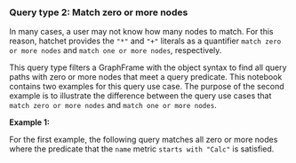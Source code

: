 ### Query type 2: Match zero or more nodes

In many cases, a user may not know how many nodes to match. For this reason, hatchet provides the `"*"` and `"+"` literals as a quantifier  `match zero or more nodes` and `match one or more nodes`, respectively.

This query type filters a GraphFrame with the object syntax to find all query paths with zero or more nodes that meet a query predicate. This notebook contains two examples for this query use case. The purpose of the second example is to illustrate the difference between the query use cases that `match zero or more nodes` and `match one or more nodes`.

**Example 1:**

For the first example, the following query matches all zero or more nodes where the predicate that the `name` metric `starts with "Calc"` is satisfied.